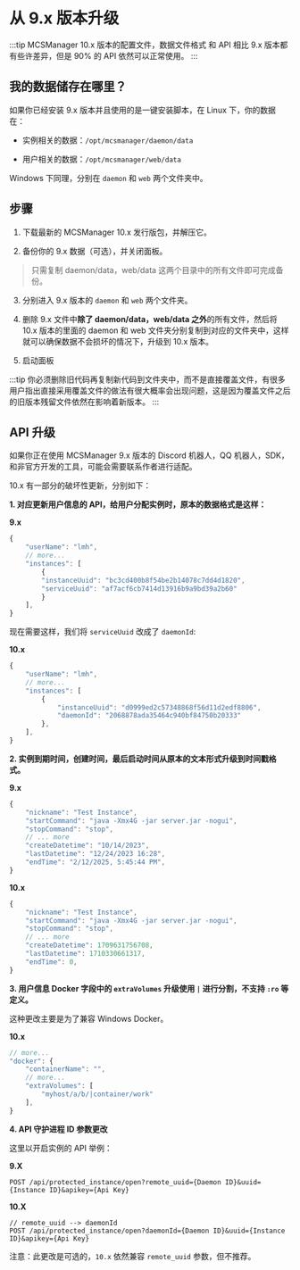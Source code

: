# 从 9.x 版本升级

:::tip
MCSManager 10.x 版本的配置文件，数据文件格式 和 API 相比 9.x 版本都有些许差异，但是 90% 的 API 依然可以正常使用。
:::

## 我的数据储存在哪里？

如果你已经安装 9.x 版本并且使用的是一键安装脚本，在 Linux 下，你的数据在：

- 实例相关的数据：`/opt/mcsmanager/daemon/data`

- 用户相关的数据：`/opt/mcsmanager/web/data`

Windows 下同理，分别在 `daemon` 和 `web` 两个文件夹中。

## 步骤

1. 下载最新的 MCSManager 10.x 发行版包，并解压它。

2. 备份你的 9.x 数据（可选），并关闭面板。

> 只需复制 daemon/data，web/data 这两个目录中的所有文件即可完成备份。

3. 分别进入 9.x 版本的 `daemon` 和 `web` 两个文件夹。

4. 删除 9.x 文件中**除了 daemon/data，web/data 之外**的所有文件，然后将 10.x 版本的里面的 daemon 和 web 文件夹分别复制到对应的文件夹中，这样就可以确保数据不会损坏的情况下，升级到 10.x 版本。

5. 启动面板

:::tip
你必须删除旧代码再复制新代码到文件夹中，而不是直接覆盖文件，有很多用户指出直接采用覆盖文件的做法有很大概率会出现问题，这是因为覆盖文件之后的旧版本残留文件依然在影响着新版本。
:::

## API 升级

如果你正在使用 MCSManager 9.x 版本的 Discord 机器人，QQ 机器人，SDK，和非官方开发的工具，可能会需要联系作者进行适配。

10.x 有一部分的破坏性更新，分别如下：

**1. 对应更新用户信息的 API，给用户分配实例时，原本的数据格式是这样：**

**9.x**

```js
{
    "userName": "lmh",
    // more...
    "instances": [
        {
        "instanceUuid": "bc3cd400b8f54be2b14078c7dd4d1820",
        "serviceUuid": "af7acf6cb7414d13916b9a9bd39a2b60"
        }
    ],
}
```

现在需要这样，我们将 `serviceUuid` 改成了 `daemonId`:

**10.x**

```js
{
    "userName": "lmh",
    // more...
    "instances": [
        {
            "instanceUuid": "d0999ed2c57348868f56d11d2edf8806",
            "daemonId": "2068878ada35464c940bf84750b20333"
        },
    ],
}
```

**2. 实例到期时间，创建时间，最后启动时间从原本的文本形式升级到时间戳格式。**

**9.x**

```js
{
    "nickname": "Test Instance",
    "startCommand": "java -Xmx4G -jar server.jar -nogui",
    "stopCommand": "stop",
    // ... more
    "createDatetime": "10/14/2023",
    "lastDatetime": "12/24/2023 16:28",
    "endTime": "2/12/2025, 5:45:44 PM",
}
```

**10.x**

```js
{
    "nickname": "Test Instance",
    "startCommand": "java -Xmx4G -jar server.jar -nogui",
    "stopCommand": "stop",
    // ... more
    "createDatetime": 1709631756708,
    "lastDatetime": 1710330661317,
    "endTime": 0,
}
```

**3. 用户信息 Docker 字段中的 `extraVolumes` 升级使用 `|` 进行分割，不支持 `:ro` 等定义。**

这种更改主要是为了兼容 Windows Docker。

**10.x**

```js
// more...
"docker": {
    "containerName": "",
    // more...
    "extraVolumes": [
        "myhost/a/b/|container/work"
    ],
}
```

**4. API 守护进程 ID 参数更改**

这里以开启实例的 API 举例：

**9.X**

```http
POST /api/protected_instance/open?remote_uuid={Daemon ID}&uuid={Instance ID}&apikey={Api Key}
```

**10.X**

```http
// remote_uuid --> daemonId
POST /api/protected_instance/open?daemonId={Daemon ID}&uuid={Instance ID}&apikey={Api Key}
```

注意：此更改是可选的，`10.x` 依然兼容 `remote_uuid` 参数，但不推荐。
